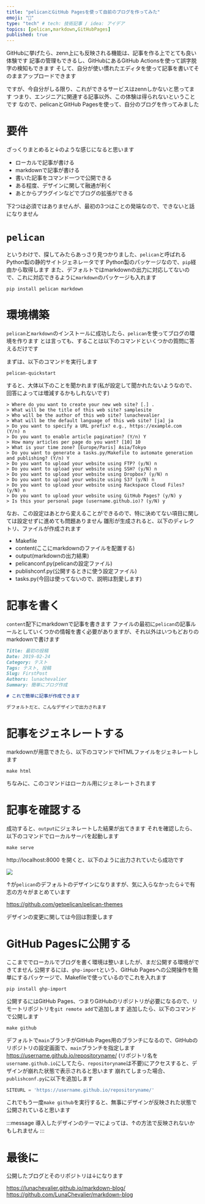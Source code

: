 ```yaml
---
title: "pelicanとGitHub Pagesを使って自前のブログを作ってみた"
emoji: "🎉"
type: "tech" # tech: 技術記事 / idea: アイデア
topics: [pelican,markdown,GitHubPages]
published: true
---
```


GitHubに挙げたら、zenn上にも反映される機能は、記事を作る上でとても良い体験です
記事の管理もできるし、GitHubにあるGitHub Actionsを使って誤字脱字の検知もできます
そして、自分が使い慣れたエディタを使って記事を書いてそのままアップロードできます

ですが、今自分がしる限り、これができるサービスはzennしかないと思ってます
つまり、エンジニアに関連する記事以外、この体験は得られないということです
なので、pelicanとGitHub Pagesを使って、自分のブログを作ってみました

# 要件

ざっくりまとめると↓のような感じになると思います

* ローカルで記事が書ける
* markdownで記事が書ける
* 書いた記事をコマンド一つで公開できる
* ある程度、デザインに関して融通が利く
* あとからプラグインなどでブログの拡張ができる

下2つは必須ではありませんが、最初の3つはことの発端なので、できないと話になりません

# `pelican`

というわけで、探してみたらあっさり見つかりました、`pelican`と呼ばれるPython製の静的サイトジェネレータです
Python製のパッケージなので、`pip`経由から取得します
また、デフォルトではmarkdownの出力に対応してないので、これに対応できるように`markdown`のパッケージも入れます

```shell
pip install pelican markdown
```

# 環境構築

`pelican`と`markdown`のインストールに成功したら、`pelican`を使ってブログの環境を作ります
とは言っても、することは以下のコマンドといくつかの質問に答えるだけです

まずは、以下のコマンドを実行します

```shell
pelican-quickstart
```

すると、大体以下のことを聞かれます(私が設定して聞かれたないようなので、回答によっては増減するかもしれないです)

```shell
> Where do you want to create your new web site? [.] .
> What will be the title of this web site? samplesite
> Who will be the author of this web site? lunachevalier
> What will be the default language of this web site? [ja] ja
> Do you want to specify a URL prefix? e.g., https://example.com   (Y/n) n
> Do you want to enable article pagination? (Y/n) Y
> How many articles per page do you want? [10] 10
> What is your time zone? [Europe/Paris] Asia/Tokyo
> Do you want to generate a tasks.py/Makefile to automate generation and publishing? (Y/n) Y
> Do you want to upload your website using FTP? (y/N) n
> Do you want to upload your website using SSH? (y/N) n
> Do you want to upload your website using Dropbox? (y/N) n
> Do you want to upload your website using S3? (y/N) n
> Do you want to upload your website using Rackspace Cloud Files? (y/N) n
> Do you want to upload your website using GitHub Pages? (y/N) y
> Is this your personal page (username.github.io)? (y/N) y
```

なお、この設定はあとから変えることができるので、特に決めてない項目に関しては設定せずに進めても問題ありません
雛形が生成されると、以下のディレクトリ、ファイルが作成されます

* Makefile
* content(ここにmarkdownのファイルを配置する)
* output(markdownの出力結果)
* pelicanconf.py(pelicanの設定ファイル)
* publishconf.py(公開するときに使う設定ファイル)
* tasks.py(今回は使ってないので、説明は割愛します)

# 記事を書く

`content`配下にmarkdownで記事を書きます
ファイルの最初に`pelican`の記事ルールとしていくつかの情報を書く必要がありますが、それ以外はいつもどおりのmarkdownで書けます

```md
Title: 最初の投稿
Date: 2019-02-24
Category: テスト
Tags: テスト, 投稿
Slug: FirstPost
Authors: lunachevalier
Summary: 簡単にブログ作成

# これで簡単に記事が作成できます

デフォルトだと、こんなデザインで出力されます
```

# 記事をジェネレートする

markdownが用意できたら、以下のコマンドでHTMLファイルをジェネレートします

```shell
make html
```

ちなみに、このコマンドはローカル用にジェネレートされます

# 記事を確認する

成功すると、`output`にジェネレートした結果が出てきます
それを確認したら、以下のコマンドでローカルサーバを起動します

```shell
make serve
```

 http://localhost:8000 を開くと、以下のように出力されていたら成功です

![](https://i.gyazo.com/4a84c882cdfa0ae6d1c8d8a663ac8191.png)

↑が`pelican`のデフォルトのデザインになりますが、気に入らなかったら↓で有志の方々がまとめています

https://github.com/getpelican/pelican-themes

デザインの変更に関しては今回は割愛します

# GitHub Pagesに公開する

ここまででローカルでブログを書く環境は整いましたが、まだ公開する環境ができてません
公開するには、`ghp-import`という、GitHub Pagesへの公開操作を簡単にするパッケージで、Makefileで使っているのでこれを入れます

```shell
pip install ghp-import
```

公開するにはGitHub Pages、つまりGitHubのリポジトリが必要になるので、リモートリポジトリを`git remote add`で追加します
追加したら、以下のコマンドで公開します

```shell
make github
```

デフォルトで`main`ブランチがGitHub Pages用のブランチになるので、GitHubのリポジトリの設定画面で、`main`ブランチを指定します
https://username.github.io/repositoryname/ (リポジトリ名を`username.github.io`にしてたら、`repositoryname`は不要)にアクセスすると、デザインが崩れた状態で表示されると思います
崩れてしまった場合、`publishconf.py`に以下を追加します

```python
SITEURL = 'https://username.github.io/repositoryname/'
```

これでもう一度`make github`を実行すると、無事にデザインが反映された状態で公開されていると思います

:::message
導入したデザインのテーマによっては、↑の方法で反映されないかもしれません
:::

# 最後に

公開したブログとそのリポジトリは↓になります

https://lunachevalier.github.io/markdown-blog/
https://github.com/LunaChevalier/markdown-blog
